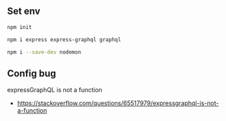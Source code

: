 ## Set env

```bash
npm init

npm i express express-graphql graphql

npm i --save-dev nodemon

```

## Config bug 

expressGraphQL is not a function
- https://stackoverflow.com/questions/65517979/expressgraphql-is-not-a-function